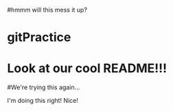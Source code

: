 #hmmm will this mess it up?

# gitPractice

# Look at our cool README!!!

#We're trying this again...

I'm doing this right! Nice!
